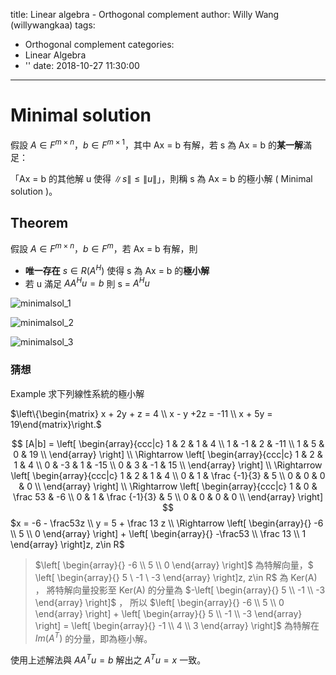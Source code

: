 title: Linear algebra - Orthogonal complement
author: Willy Wang (willywangkaa)
tags:
  - Orthogonal complement
categories:
  - Linear Algebra
  - ''
date: 2018-10-27 11:30:00
---
# Minimal solution



假設 $A \in F^{m\times n}$，$b \in F^{m\times 1}$，其中 Ax = b 有解，若 s 為 Ax = b 的**某一解**滿足：

「Ax = b 的其他解 u 使得 $\left \| s \right \| \leq \left \| u \right \|$」，則稱 s 為 Ax = b 的極小解 ( Minimal solution )。



## Theorem



假設 $A \in F^{m\times n}​$，$b \in F^{m}​$，若 Ax = b 有解，則

- **唯一存在** $s \in R(A^H)$ 使得 s 為 Ax = b 的**極小解**
- 若 u 滿足 $AA^Hu = b$ 則 s = $A^H u$



![minimalsol_1](\willywangkaa\images\minimalsol_1.png)



![minimalsol_2](\willywangkaa\images\minimalsol_2.png)



![minimalsol_3](\willywangkaa\images\minimalsol_3.png)



### 猜想



Example 求下列線性系統的極小解



$\left\{\begin{matrix} x + 2y + z = 4 \\ x - y +2z = -11  \\ x + 5y = 19\end{matrix}\right.$


$$
[A|b] = \left[
\begin{array}{ccc|c}
1 & 2 & 1 & 4 \\ 
1 & -1 & 2 & -11 \\ 
1 & 5 & 0 & 19 \\ 
\end{array}
\right] \\
\Rightarrow \left[
\begin{array}{ccc|c}
1 & 2 & 1 & 4 \\ 
0 & -3 & 1 & -15 \\ 
0 & 3 & -1 & 15 \\ 
\end{array}
\right] \\
\Rightarrow \left[
\begin{array}{ccc|c}
1 & 2 & 1 & 4 \\ 
0 & 1 & \frac {-1}{3} & 5 \\ 
0 & 0 & 0 & 0 \\ 
\end{array}
\right] \\
\Rightarrow \left[
\begin{array}{ccc|c}
1 & 0 & \frac 53 & -6 \\ 
0 & 1 & \frac {-1}{3} & 5 \\ 
0 & 0 & 0 & 0 \\ 
\end{array}
\right]
$$
$x = -6 - \frac53z \\ y = 5 + \frac 13 z \\ \Rightarrow \left[ \begin{array}{} -6 \\ 5 \\ 0 \end{array} \right] + \left[ \begin{array}{} -\frac53 \\ \frac 13 \\ 1 \end{array} \right]z,  z\in R$

> $\left[ \begin{array}{} -6 \\ 5 \\ 0 \end{array} \right]$ 為特解向量，$ \left[ \begin{array}{} 5 \\ -1 \\ -3 \end{array} \right]z,  z\in R$ 為 Ker(A) ，
> 將特解向量投影至 Ker(A) 的分量為 $-\left[ \begin{array}{} 5 \\ -1 \\ -3 \end{array} \right]$ ，
> 所以 $\left[ \begin{array}{} -6 \\ 5 \\ 0 \end{array} \right] + \left[ \begin{array}{} 5 \\ -1 \\ -3 \end{array} \right] = \left[ \begin{array}{} -1 \\ 4 \\ 3 \end{array} \right]$ 為特解在 $Im(A^T)$ 的分量，即為極小解。

使用上述解法與 $AA^T u = b$ 解出之 $A^Tu = x$ 一致。